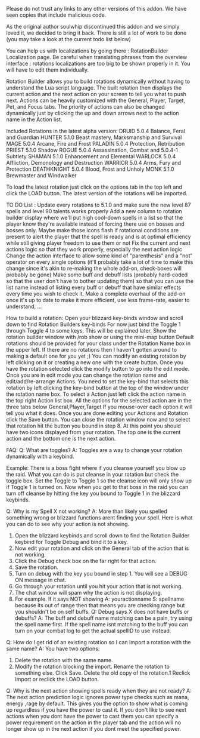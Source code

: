 Please do not trust any links to any other versions of this addon. We have seen copies that include malicious code.

As the original author soulwhip discontinued this addon and we simply loved it, we decided to bring it back. There is still a lot of work to be done (you may take a look at the current todo list below)

You can help us with localizations by going there : RotationBuilder Localization page. Be careful when translating phrases from the overview interface : rotations localizations are too big to be shown properly in it. You will have to edit them individually.

Rotation Builder allows you to build rotations dynamically without having to understand the Lua script language. The built rotation then displays the current action and the next action on your screen to tell you what to push next. Actions can be heavily customized with the General, Player, Target, Pet, and Focus tabs. The priority of actions can also be changed dynamically just by clicking the up and down arrows next to the action name in the Action list.

Included Rotations in the latest alpha version:
DRUID 5.0.4 Balance, Feral and Guardian
HUNTER 5.1.0 Beast mastery, Marksmanship and Survival
MAGE 5.0.4 Arcane, Fire and Frost
PALADIN 5.0.4 Protection, Retribution
PRIEST 5.1.0 Shadow
ROGUE 5.0.4 Assassination, Combat and 5.0.4-1 Subtlety
SHAMAN 5.1.0 Enhancement and Elemental
WARLOCK 5.0.4 Affliction, Demonology and Destruction
WARRIOR 5.0.4 Arms, Fury and Protection
DEATHKNIGHT 5.0.4 Blood, Frost and Unholy
MONK 5.1.0 Brewmaster and Windwalker

To load the latest rotation just click on the options tab in the top left and click the LOAD button. The latest version of the rotations will be imported.

TO DO List :
Update every rotations to 5.1.0 and make sure the new level 87 spells and level 90 talents works properly
Add a new column to rotation builder display where we'll put high cool-down spells in a list so that the player know they're available instead of forcing there use on bosses and bosses only. Maybe make those icons flash if rotational conditions are present to alert the player that the spell is ready and is at optimal efficiency while still giving player freedom to use them or not
Fix the current and next actions logic so that they work properly, especially the next action logic
Change the action interface to allow some kind of "parenthesis" and a "not" operator on every single options (it'll probably take a lot of time to make this change since it's akin to re-making the whole add-on, check-boxes will probably be gone)
Make some buff and debuff lists (probably hard-coded so that the user don't have to bother updating them) so that you can use the list name instead of listing every buff or debuff that have similar effects every time you wish to check it.
Make a complete overhaul of the add-on once it's up to date to make it more efficient, use less frame-rate, easier to understand, ...

How to build a rotation:
Open your blizzard key-binds window and scroll down to find Rotation Builders key-binds
For now just bind the Toggle 1 through Toggle 4 to some keys. This will be explained later.
Show the rotation builder window with /rob show or using the mini-map button
Default rotations should be provided for your class under the Rotation Name box in
 the upper left. If there are no rotations then I haven't gotten around to making a default
 one for you yet ;)
You can modify an existing rotation by left clicking on it or creating a new one with the
 create button.
Once you have the rotation selected click the modify button to go into the edit mode.
Once you are in edit mode you can change the rotation name and edit/add/re-arrange Actions.
You need to set the key-bind that selects this rotation by left clicking the key-bind
 button at the top of the window under the rotation name box.
To select a Action just left click the action name in the top right Action list box.
All the options for the selected action are in the three tabs below General,Player,Target
 If you mouse-over each option it will tell you what it does.
Once you are done editing your Actions and Rotation click the Save button.
You can close the rotation window now and to select that rotation hit the button you bound
 in step 8.
At this point you should have two icons displayed from your rotation. The top one is the
 current action and the bottom one is the next action.

FAQ:
Q: What are toggles?
 A: Toggles are a way to change your rotation dynamically with a keybind.

 Example: There is a boss fight where if you cleanse yourself you blow up the raid.
 What you can do is put cleanse in your rotation but check the toggle box.
 Set the Toggle to Toggle 1 so the cleanse icon will only show up if Toggle 1
 is turned on. Now when you get to that boss in the raid you can turn off cleanse
 by hitting the key you bound to Toggle 1 in the blizzard keybinds.

Q: Why is my Spell X not working?
 A: More than likely you spelled something wrong or blizzard functions arent finding your spell.
 Here is what you can do to see why your action is not showing.

 1. Open the blizzard keybinds and scroll down to find the Rotation Builder keybind
 for Toggle Debug and bind it to a key.
 2. Now edit your rotation and click on the General tab of the action that is not working.
 3. Click the Debug check box on the far right for that action.
 4. Save the rotation.
 5. Turn on debug with the key you bound in step 1. You will see a DEBUG ON message in chat.
 6. Go through your rotation until you hit your action that is not working.
 7. The chat window will spam why the action is not displaying.
 8. For example. If it says NOT showing A: youractionname S: spellname because its out of
 range then that means you are checking range but you shouldn't be on self buffs.
Q: Debug says X does not have buffs or debuffs?
 A: The buff and debuff name matching can be a pain, try using the spell name first. If the spell name isnt matching to the buff you can turn on your combat log to get the actual spellID to use instead.

Q: How do I get rid of an existing rotation so I can import a rotation with the same name?
 A: You have two options:
 1. Delete the rotation with the same name.
 2. Modify the rotation blocking the import.
 Rename the rotation to something else.
 Click Save.
 Delete the old copy of the rotation.1
 Reclick Import or reclick the LOAD button.

Q: Why is the next action showing spells ready when they are not ready?
 A: The next action prediction logic ignores power type checks such as mana, energy ,rage by default. This gives you the option to show what is coming up regardless if you have the power to cast it. If you don't like to see next actions when you dont have the power to cast them you can specify a power requirement on the action in the player tab and the action will no longer show up in the next action if you dont meet the specified power.
